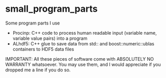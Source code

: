 # small_program_parts
Some program parts I use

 - Procinp: C++ code to process human readable input (variable name, variable value pairs) into a program
 - ALhdf5: C++ glue to save data from std:: and boost::numeric::ublas containers to HDF5 data files

IMPORTANT: All these pieces of software come with ABSOLUTELY NO WARRANTY whatsoever. You may use them, and I would appreciate if you dropped me a line if you do so.